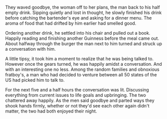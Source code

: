They waved goodbye, the woman off to her plans, the man back to his half
empty drink. Sipping quietly and lost in thought, he slowly finished his
drink before catching the bartender's eye and asking for a dinner menu. 
The aroma of food that had drifted by him earlier had smelled good. 

Ordering another drink, he settled into his chair and pulled out a book.
Happily reading and finishing another Guinness before the meal came out.
About halfway through the burger the man next to him turned and struck
up a conversation with him. 

A little tipsy, it took him a moment to realize that he was being talked
to. However once the gears turned, he was happily amidst a conversation.
And with an interesting one no less. Among the random families and
obnoxious fratboy's, a man who had decided to venture between all 50
states of the US had picked him to talk to. 

For the next five and a half hours the conversation was lit. Discussing
everything from current issues to life goals and upbringing. The two
chattered away happily. As the men said goodbye and parted ways they
shook hands firmly, whether or not they'd see each other again didn't
matter, the two had both enjoyed their night.

